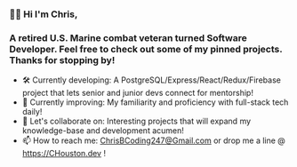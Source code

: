 ### 👋🏾 Hi I'm Chris,
### A retired U.S. Marine combat veteran turned Software Developer. Feel free to check out some of my pinned projects. Thanks for stopping by!

- 🛠 Currently developing: A PostgreSQL/Express/React/Redux/Firebase project that lets senior and junior devs connect for mentorship!
- 🌱 Currently improving: My familiarity and proficiency with full-stack tech daily!
- 🤝 Let's collaborate on: Interesting projects that will expand my knowledge-base and development acumen!
- 📫 How to reach me: ChrisBCoding247@Gmail.com or drop me a line @ https://CHouston.dev !


